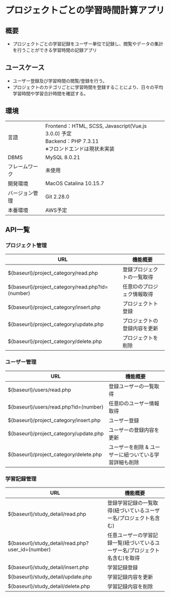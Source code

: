 # プロジェクトごとの学習時間計算アプリ

## 概要
- プロジェクトごとの学習記録をユーザー単位で記録し、閲覧やデータの集計を行うことができる学習時間の記録アプリ

## ユースケース
- ユーザー登録及び学習時間の閲覧/登録を行う。
- プロジェクトのカテゴリごとに学習時間を登録することにより、日々の平均学習時間や学習合計時間を確認する。

## 環境
|||
|--|--|
| 言語 | Frontend：HTML, SCSS, Javascript(Vue.js 3.0.0) 予定 <br>Backend：PHP 7.3.11<br>※フロンドエンドは現状未実装|
| DBMS | MySQL 8.0.21 |
| フレームワーク | 未使用 |
| 開発環境 | MacOS Catalina 10.15.7 |
| バージョン管理 | Git 2.28.0 |
| 本番環境 | AWS予定 |

## API一覧
### プロジェクト管理
|URL|機能概要|
|--|--|
|${baseurl}/project_category/read.php| 登録プロジェクトの一覧取得|
|${baseurl}/project_category/read.php?id=(number)| 任意IDのプロジェク情報取得|
|${baseurl}/project_category/insert.php| プロジェクトト登録|
|${baseurl}/project_category/update.php| プロジェクトの登録内容を更新|
|${baseurl}/project_category/delete.php| プロジェクトを削除|

### ユーザー管理
|URL|機能概要|
|--|--|
|${baseurl}/users/read.php| 登録ユーザーの一覧取得|
|${baseurl}/users/read.php?id=(number)| 任意IDのユーザー情報取得|
|${baseurl}/project_category/insert.php| ユーザー登録|
|${baseurl}/project_category/update.php| ユーザーの登録内容を更新|
|${baseurl}/project_category/delete.php| ユーザーを削除 & ユーザーに紐ついている学習詳細も削除|

### 学習記録管理
|URL|機能概要|
|--|--|
|${baseurl}/study_detail/read.php| 登録学習記録の一覧取得(紐づいているユーザー名/プロジェクト名含む)|
|${baseurl}/study_detail/read.php?user_id=(number)| 任意ユーザーの学習記録一覧(紐づいているユーザー名/プロジェクト名含む)を取得|
|${baseurl}/study_detail/insert.php| 学習記録登録|
|${baseurl}/study_detail/update.php| 学習記録内容を更新|
|${baseurl}/study_detail/delete.php| 学習記録内容を削除|
